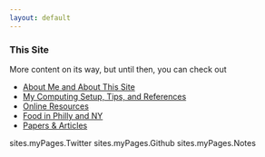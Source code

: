 ```yaml
---
layout: default
---
```


### This Site

More content on its way, but until then, you can check out 

* [About Me and About This Site](/about.html)
* [My Computing Setup, Tips, and References ](/computing.html)
* [Online Resources](/online_resources.html)
* [Food in Philly and NY](/food.html)
* [Papers & Articles](/papers_articles.html)

sites.myPages.Twitter
sites.myPages.Github
sites.myPages.Notes

